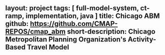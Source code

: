 
layout: project
tags: [ full-model-system, ct-ramp, implementation, java ]
title: Chicago ABM
github: https://github.com/CMAP-REPOS/cmap_abm
short-description: Chicago Metropolitan Planning Organization's Activity-Based Travel Model
---
